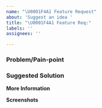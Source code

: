 ```yaml
---
name: "\U0001F4A1 Feature Request"
about: 'Suggest an idea '
title: "\U0001F4A1 Feature Req:"
labels: ''
assignees: ''

---
```


### Problem/Pain-point
<!-- Explain the pain you are experiencing -->

### Suggested Solution
<!-- Describe the solution you'd like -->


**More Information**
<!-- Add any other context here. -->

**Screenshots**
<!-- If applicable, add screenshots to help explain your problem. -->
